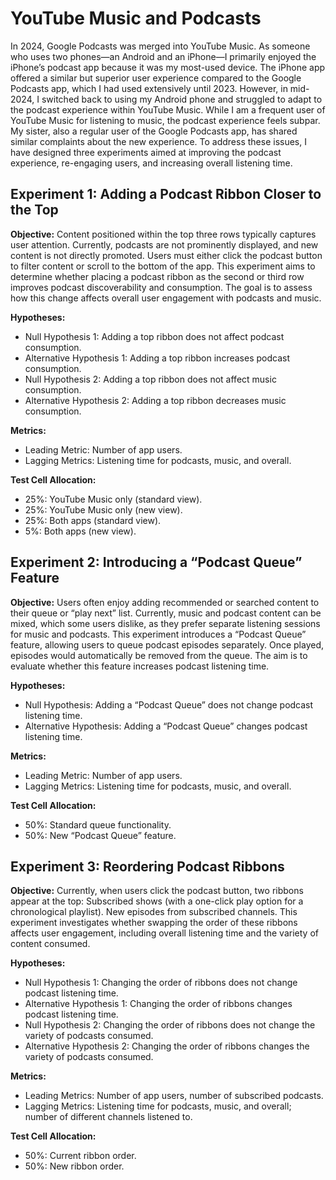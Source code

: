 # YouTube Music and Podcasts
In 2024, Google Podcasts was merged into YouTube Music. As someone who uses two phones—an Android and an iPhone—I primarily enjoyed the iPhone’s podcast app because it was my most-used device. The iPhone app offered a similar but superior user experience compared to the Google Podcasts app, which I had used extensively until 2023. However, in mid-2024, I switched back to using my Android phone and struggled to adapt to the podcast experience within YouTube Music. While I am a frequent user of YouTube Music for listening to music, the podcast experience feels subpar. My sister, also a regular user of the Google Podcasts app, has shared similar complaints about the new experience. To address these issues, I have designed three experiments aimed at improving the podcast experience, re-engaging users, and increasing overall listening time.

## Experiment 1: Adding a Podcast Ribbon Closer to the Top
**Objective:** Content positioned within the top three rows typically captures user attention. Currently, podcasts are not prominently displayed, and new content is not directly promoted. Users must either click the podcast button to filter content or scroll to the bottom of the app. This experiment aims to determine whether placing a podcast ribbon as the second or third row improves podcast discoverability and consumption. The goal is to assess how this change affects overall user engagement with podcasts and music.

**Hypotheses:**
* Null Hypothesis 1: Adding a top ribbon does not affect podcast consumption.
* Alternative Hypothesis 1: Adding a top ribbon increases podcast consumption.
* Null Hypothesis 2: Adding a top ribbon does not affect music consumption.
* Alternative Hypothesis 2: Adding a top ribbon decreases music consumption.

**Metrics:**
* Leading Metric: Number of app users.
* Lagging Metrics: Listening time for podcasts, music, and overall.

**Test Cell Allocation:**
* 25%: YouTube Music only (standard view).
* 25%: YouTube Music only (new view).
* 25%: Both apps (standard view).
* 5%: Both apps (new view).

## Experiment 2: Introducing a “Podcast Queue” Feature
**Objective:** Users often enjoy adding recommended or searched content to their queue or “play next” list. Currently, music and podcast content can be mixed, which some users dislike, as they prefer separate listening sessions for music and podcasts. This experiment introduces a “Podcast Queue” feature, allowing users to queue podcast episodes separately. Once played, episodes would automatically be removed from the queue. The aim is to evaluate whether this feature increases podcast listening time.

**Hypotheses:**
* Null Hypothesis: Adding a “Podcast Queue” does not change podcast listening time.
* Alternative Hypothesis: Adding a “Podcast Queue” changes podcast listening time.

**Metrics:**
* Leading Metric: Number of app users.
* Lagging Metrics: Listening time for podcasts, music, and overall.

**Test Cell Allocation:**
* 50%: Standard queue functionality.
* 50%: New “Podcast Queue” feature.

## Experiment 3: Reordering Podcast Ribbons
**Objective:** Currently, when users click the podcast button, two ribbons appear at the top:
Subscribed shows (with a one-click play option for a chronological playlist).
New episodes from subscribed channels.
This experiment investigates whether swapping the order of these ribbons affects user engagement, including overall listening time and the variety of content consumed.

**Hypotheses:**
* Null Hypothesis 1: Changing the order of ribbons does not change podcast listening time.
* Alternative Hypothesis 1: Changing the order of ribbons changes podcast listening time.
* Null Hypothesis 2: Changing the order of ribbons does not change the variety of podcasts consumed.
* Alternative Hypothesis 2: Changing the order of ribbons changes the variety of podcasts consumed.

**Metrics:**
* Leading Metrics: Number of app users, number of subscribed podcasts.
* Lagging Metrics: Listening time for podcasts, music, and overall; number of different channels listened to.

**Test Cell Allocation:**
* 50%: Current ribbon order.
* 50%: New ribbon order.
